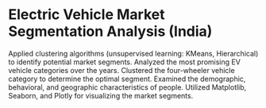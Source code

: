 # Electric Vehicle Market Segmentation Analysis (India)
Applied clustering algorithms (unsupervised learning: KMeans, Hierarchical) to identify potential market segments. Analyzed the most promising EV vehicle categories over the years. Clustered the four-wheeler vehicle category to determine the optimal segment. Examined the demographic, behavioral, and geographic characteristics of people. Utilized Matplotlib, Seaborn, and Plotly for visualizing the market segments.
